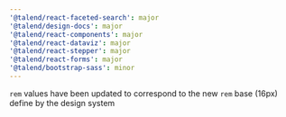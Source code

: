 ```yaml
---
'@talend/react-faceted-search': major
'@talend/design-docs': major
'@talend/react-components': major
'@talend/react-dataviz': major
'@talend/react-stepper': major
'@talend/react-forms': major
'@talend/bootstrap-sass': minor
---
```


`rem` values have been updated to correspond to the new `rem` base (16px) define by the design system
